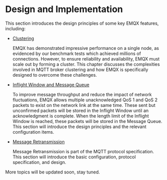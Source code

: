 # Design and Implementation

This section introduces the design principles of some key EMQX features, including:

- [Clustering](./clustering.md)

  EMQX has demonstrated impressive performance on a single node, as evidenced by our benchmark tests which achieved millions of connections.
  However, to ensure reliability and availability, EMQX must scale out by forming a cluster.
  This chapter discusses the complexities involved in MQTT broker clustering and how EMQX is specifically designed to overcome these challenges.

- [Inflight Window and Message Queue](./inflight-window-and-message-queue.md)

  To improve message throughput and reduce the impact of network fluctuations, EMQX allows multiple unacknowledged QoS 1 and QoS 2 packets to exist on the network link at the same time. These sent but unconfirmed packets will be stored in the Inflight Window until an acknowledgment is complete. When the length limit of the Inflight Window is reached, these packets will be stored in the Message Queue. This section will introduce the design principles and the relevant configuration items. 

- [Message Retransmission](./retransmission.md)

  Message Retransmission is part of the MQTT protocol specification. This section will introduce the basic configuration, protocol specification, and design.

More topics will be updated soon, stay tuned.
